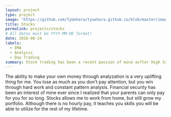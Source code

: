 ```yaml
---
layout: project
type: project
image: "https://github.com/TyUehara/tyuehara.github.io/blob/master/images/hackathon.jpg"
title: Stocks
permalink: projects/stocks
# All dates must be YYYY-MM-DD format!
date: 2016-08-24
labels:
  - EMA
  - Analysis
  - Day Trading
summary: Stock trading has been a recent passion of mine asfter High School graduation.
---
```

 
 The ability to make your own money through analyzation is a very uplifting thing for me. You lose as much as you don't pay attention, but you win through hard work and constant pattern analysis. Financial security has been an interest of mine ever since I realized that your parents can only pay for you for so long. Stocks allows me to work from home, but still grow my portfolio. Although there is no hourly pay, it teaches you skills you will be able to utilize for the rest of my lifetime. 

